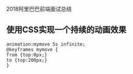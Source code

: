 2018阿里巴巴前端面试总结

## 使用CSS实现一个持续的动画效果 ##
    animation:mymove 5s infinite;
    @keyframes mymove {
    from {top:0px;}
    to {top:200px;}
    }